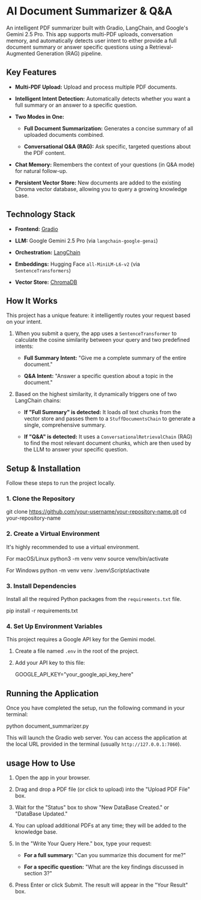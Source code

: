 #  AI Document Summarizer & Q&A

An intelligent PDF summarizer built with Gradio, LangChain, and Google's Gemini 2.5 Pro. This app supports multi-PDF uploads, conversation memory, and automatically detects user intent to either provide a full document summary or answer specific questions using a Retrieval-Augmented Generation (RAG) pipeline.

##  Key Features

* **Multi-PDF Upload:** Upload and process multiple PDF documents.

* **Intelligent Intent Detection:** Automatically detects whether you want a full summary or an answer to a specific question.

* **Two Modes in One:**

  * **Full Document Summarization:** Generates a concise summary of all uploaded documents combined.

  * **Conversational Q&A (RAG):** Ask specific, targeted questions about the PDF content.

* **Chat Memory:** Remembers the context of your questions (in Q&A mode) for natural follow-up.

* **Persistent Vector Store:** New documents are added to the existing Chroma vector database, allowing you to query a growing knowledge base.

##  Technology Stack

* **Frontend:** [Gradio](https://www.gradio.app/)

* **LLM:** Google Gemini 2.5 Pro (via `langchain-google-genai`)

* **Orchestration:** [LangChain](https://www.langchain.com/)

* **Embeddings:** Hugging Face `all-MiniLM-L6-v2` (via `SentenceTransformers`)

* **Vector Store:** [ChromaDB](https://www.trychroma.com/)

##  How It Works

This project has a unique feature: it intelligently routes your request based on your intent.

1. When you submit a query, the app uses a `SentenceTransformer` to calculate the cosine similarity between your query and two predefined intents:

   * **Full Summary Intent:** "Give me a complete summary of the entire document."

   * **Q&A Intent:** "Answer a specific question about a topic in the document."

2. Based on the highest similarity, it dynamically triggers one of two LangChain chains:

   * **If "Full Summary" is detected:** It loads *all* text chunks from the vector store and passes them to a `StuffDocumentsChain` to generate a single, comprehensive summary.

   * **If "Q&A" is detected:** It uses a `ConversationalRetrievalChain` (RAG) to find the most relevant document chunks, which are then used by the LLM to answer your specific question.

##  Setup & Installation

Follow these steps to run the project locally.

### 1. Clone the Repository

git clone https://github.com/your-username/your-repository-name.git cd your-repository-name

### 2. Create a Virtual Environment

It's highly recommended to use a virtual environment.

For macOS/Linux
python3 -m venv venv source venv/bin/activate

For Windows
python -m venv venv .\venv\Scripts\activate

### 3. Install Dependencies

Install all the required Python packages from the `requirements.txt` file.

pip install -r requirements.txt

### 4. Set Up Environment Variables

This project requires a Google API key for the Gemini model.

1. Create a file named `.env` in the root of the project.

2. Add your API key to this file:

   GOOGLE_API_KEY="your_google_api_key_here"

## Running the Application

Once you have completed the setup, run the following command in your terminal:

  python document_summarizer.py

This will launch the Gradio web server. You can access the application at the local URL provided in the terminal (usually `http://127.0.0.1:7860`).

## usage How to Use

1. Open the app in your browser.

2. Drag and drop a PDF file (or click to upload) into the "Upload PDF File" box.

3. Wait for the "Status" box to show "New DataBase Created." or "DataBase Updated."

4. You can upload additional PDFs at any time; they will be added to the knowledge base.

5. In the "Write Your Query Here." box, type your request:

   * **For a full summary:** "Can you summarize this document for me?"

   * **For a specific question:** "What are the key findings discussed in section 3?"

6. Press Enter or click Submit. The result will appear in the "Your Result" box.
